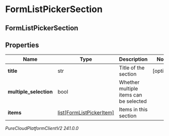 # FormListPickerSection

## FormListPickerSection

## Properties

|Name | Type | Description | Notes|
|------------ | ------------- | ------------- | -------------|
| **title** | str | Title of the section | [optional] |
| **multiple_selection** | bool | Whether multiple items can be selected | |
| **items** | [list[FormListPickerItem]](FormListPickerItem) | Items in this section | |



_PureCloudPlatformClientV2 241.0.0_
